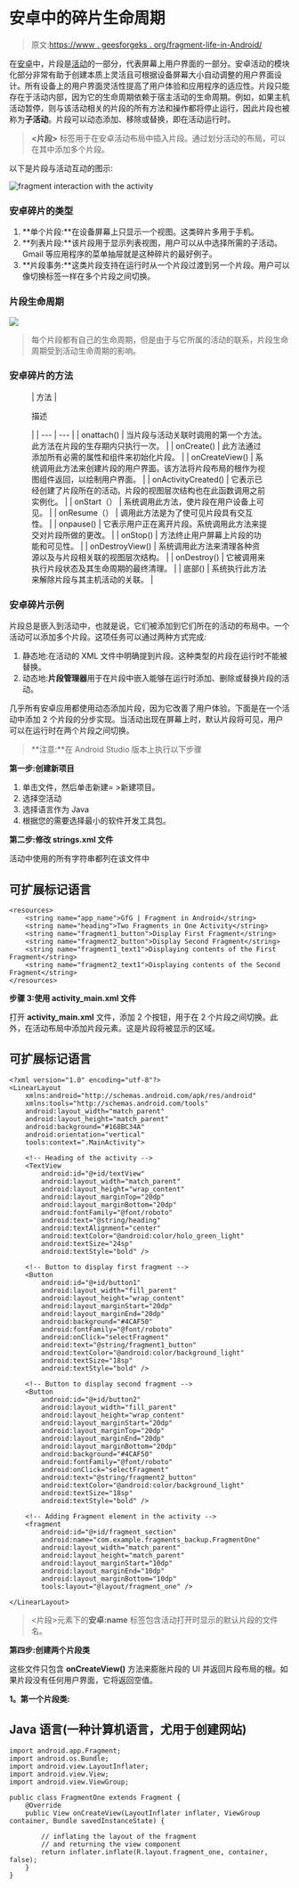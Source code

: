 # 安卓中的碎片生命周期

> 原文:[https://www . geesforgeks . org/fragment-life-in-Android/](https://www.geeksforgeeks.org/fragment-lifecycle-in-android/)

在[安卓](https://www.geeksforgeeks.org/kotlin-android-tutorial/)中，片段是[活动](https://www.geeksforgeeks.org/introduction-to-activities-in-android/)的一部分，代表屏幕上用户界面的一部分。安卓活动的模块化部分非常有助于创建本质上灵活且可根据设备屏幕大小自动调整的用户界面设计。所有设备上的用户界面灵活性提高了用户体验和应用程序的适应性。片段只能存在于活动内部，因为它的生命周期依赖于宿主活动的生命周期。例如，如果主机活动暂停，则与该活动相关的片段的所有方法和操作都将停止运行，因此片段也被称为**子活动**。片段可以动态添加、移除或替换，即在活动运行时。

> **<片段>** 标签用于在安卓活动布局中插入片段。通过划分活动的布局，可以在其中添加多个片段。

以下是片段与活动互动的图示:

![fragment interaction with the activity](img/efee08bfa8e20ab65862deb1cf3eb677.png)

### 安卓碎片的类型

1.  **单个片段:**在设备屏幕上只显示一个视图。这类碎片多用于手机。
2.  **列表片段:**该片段用于显示列表视图，用户可以从中选择所需的子活动。Gmail 等应用程序的菜单抽屉就是这种碎片的最好例子。
3.  **片段事务:**这类片段支持在运行时从一个片段过渡到另一个片段。用户可以像切换标签一样在多个片段之间切换。

### 片段生命周期

![](img/f25631c3831d14524f708dbc24b34da7.png)

> 每个片段都有自己的生命周期，但是由于与它所属的活动的联系，片段生命周期受到活动生命周期的影响。

### 安卓碎片的方法

<figure class="table">

| 方法 | 

描述

 |
| --- | --- |
| onattach() | 当片段与活动关联时调用的第一个方法。此方法在片段的生存期内只执行一次。 |
| onCreate() | 此方法通过添加所有必需的属性和组件来初始化片段。 |
| onCreateView() | 系统调用此方法来创建片段的用户界面。该方法将片段布局的根作为视图组件返回，以绘制用户界面。 |
| onActivityCreated() | 它表示已经创建了片段所在的活动。片段的视图层次结构也在此函数调用之前实例化。 |
| onStart（） | 系统调用此方法，使片段在用户设备上可见。 |
| onResume（） | 调用此方法是为了使可见片段具有交互性。 |
| onpause() | 它表示用户正在离开片段。系统调用此方法来提交对片段所做的更改。 |
| onStop() | 方法终止用户屏幕上片段的功能和可见性。 |
| onDestroyView() | 系统调用此方法来清理各种资源以及与片段相关联的视图层次结构。 |
| onDestroy() | 它被调用来执行片段状态及其生命周期的最终清理。 |
| 底部() | 系统执行此方法来解除片段与其主机活动的关联。 |

</figure>

### 安卓碎片示例

片段总是嵌入到活动中，也就是说，它们被添加到它们所在的活动的布局中。一个活动可以添加多个片段。这项任务可以通过两种方式完成:

1.  静态地:在活动的 XML 文件中明确提到片段。这种类型的片段在运行时不能被替换。
2.  动态地:**片段管理器**用于在片段中嵌入能够在运行时添加、删除或替换片段的活动。

几乎所有安卓应用都使用动态添加片段，因为它改善了用户体验。下面是在一个活动中添加 2 个片段的分步实现。当活动出现在屏幕上时，默认片段将可见，用户可以在运行时在两个片段之间切换。

> **注意:**在 Android Studio 版本上执行以下步骤

**第一步:创建新项目**

1.  单击文件，然后单击新建= >新建项目。
2.  选择空活动
3.  选择语言作为 Java
4.  根据您的需要选择最小的软件开发工具包。

**第二步:修改 strings.xml 文件**

活动中使用的所有字符串都列在该文件中

## 可扩展标记语言

```
<resources>
    <string name="app_name">GfG | Fragment in Android</string>
    <string name="heading">Two Fragments in One Activity</string>
    <string name="fragment1_button">Display First Fragment</string>
    <string name="fragment2_button">Display Second Fragment</string>
    <string name="fragment1_text1">Displaying contents of the First Fragment</string>
    <string name="fragment2_text1">Displaying contents of the Second Fragment</string>
</resources>
```

**步骤 3:使用 activity_main.xml 文件**

打开 **activity_main.xml** 文件，添加 2 个按钮，用于在 2 个片段之间切换。此外，在活动布局中添加片段元素。这是片段将被显示的区域。

## 可扩展标记语言

```
<?xml version="1.0" encoding="utf-8"?>
<LinearLayout
    xmlns:android="http://schemas.android.com/apk/res/android"
    xmlns:tools="http://schemas.android.com/tools"
    android:layout_width="match_parent"
    android:layout_height="match_parent"
    android:background="#168BC34A"
    android:orientation="vertical"
    tools:context=".MainActivity">

    <!-- Heading of the activity -->
    <TextView
        android:id="@+id/textView"
        android:layout_width="match_parent"
        android:layout_height="wrap_content"
        android:layout_marginTop="20dp"
        android:layout_marginBottom="20dp"
        android:fontFamily="@font/roboto"
        android:text="@string/heading"
        android:textAlignment="center"
        android:textColor="@android:color/holo_green_light"
        android:textSize="24sp"
        android:textStyle="bold" />

    <!-- Button to display first fragment -->
    <Button
        android:id="@+id/button1"
        android:layout_width="fill_parent"
        android:layout_height="wrap_content"
        android:layout_marginStart="20dp"
        android:layout_marginEnd="20dp"
        android:background="#4CAF50"
        android:fontFamily="@font/roboto"
        android:onClick="selectFragment"
        android:text="@string/fragment1_button"
        android:textColor="@android:color/background_light"
        android:textSize="18sp"
        android:textStyle="bold" />

    <!-- Button to display second fragment -->
    <Button
        android:id="@+id/button2"
        android:layout_width="fill_parent"
        android:layout_height="wrap_content"
        android:layout_marginStart="20dp"
        android:layout_marginTop="20dp"
        android:layout_marginEnd="20dp"
        android:layout_marginBottom="20dp"
        android:background="#4CAF50"
        android:fontFamily="@font/roboto"
        android:onClick="selectFragment"
        android:text="@string/fragment2_button"
        android:textColor="@android:color/background_light"
        android:textSize="18sp"
        android:textStyle="bold" />

    <!-- Adding Fragment element in the activity -->
    <fragment
        android:id="@+id/fragment_section"
        android:name="com.example.fragments_backup.FragmentOne"
        android:layout_width="match_parent"
        android:layout_height="match_parent"
        android:layout_marginStart="10dp"
        android:layout_marginEnd="10dp"
        android:layout_marginBottom="10dp"
        tools:layout="@layout/fragment_one" />

</LinearLayout>
```

> <片段>元素下的**安卓:name** 标签包含活动打开时显示的默认片段的文件名。

**第四步:创建两个片段类**

这些文件只包含 **onCreateView()** 方法来膨胀片段的 UI 并返回片段布局的根。如果片段没有任何用户界面，它将返回空值。

**1。第一个片段类:**

## Java 语言(一种计算机语言，尤用于创建网站)

```
import android.app.Fragment;
import android.os.Bundle;
import android.view.LayoutInflater;
import android.view.View;
import android.view.ViewGroup;

public class FragmentOne extends Fragment {
    @Override
    public View onCreateView(LayoutInflater inflater, ViewGroup container, Bundle savedInstanceState) {

        // inflating the layout of the fragment
        // and returning the view component
        return inflater.inflate(R.layout.fragment_one, container, false);
    }
}
```